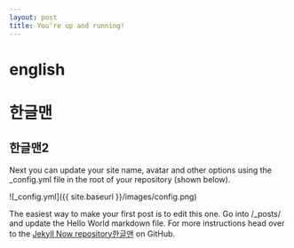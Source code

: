 ```yaml
---
layout: post
title: You're up and running!
---
```


english
=====

한글맨
=====

한글맨2
-----

Next you can update your site name, avatar and other options using the _config.yml file in the root of your repository (shown below).

![_config.yml]({{ site.baseurl }}/images/config.png)

The easiest way to make your first post is to edit this one. Go into /_posts/ and update the Hello World markdown file. For more instructions head over to the [Jekyll Now repository한글맨](https://github.com/barryclark/jekyll-now) on GitHub.
